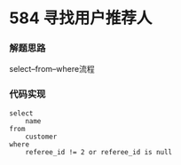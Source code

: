 # 584 寻找用户推荐人

### 解题思路

select–from–where流程

### 代码实现

```my
select
	name
from
	customer
where
	referee_id != 2 or referee_id is null
```

